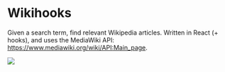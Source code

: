 # Wikihooks

Given a search term, find relevant Wikipedia articles. Written in React (+ hooks), and uses the MediaWiki API: https://www.mediawiki.org/wiki/API:Main_page.

![](https://screenshot.click/16-36-s6hu6-qc84r.jpg)